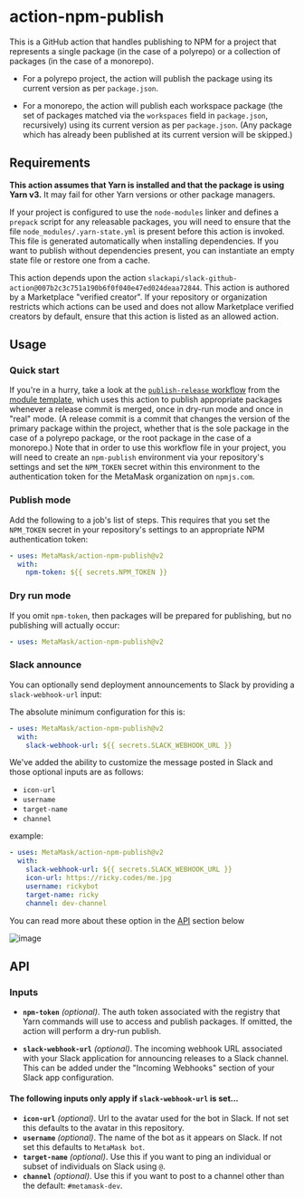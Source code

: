 # action-npm-publish

This is a GitHub action that handles publishing to NPM for a project that represents a single package (in the case of a polyrepo) or a collection of packages (in the case of a monorepo).

- For a polyrepo project, the action will publish the package using its current version as per `package.json`.

- For a monorepo, the action will publish each workspace package (the set of packages matched via the `workspaces` field in `package.json`, recursively) using its current version as per `package.json`. (Any package which has already been published at its current version will be skipped.)


## Requirements

**This action assumes that Yarn is installed and that the package is using Yarn v3.** It may fail for other Yarn versions or other package managers.

If your project is configured to use the `node-modules` linker and defines a `prepack` script for any releasable packages, you will need to ensure that the file `node_modules/.yarn-state.yml` is present before this action is invoked. This file is generated automatically when installing dependencies. If you want to publish without dependencies present, you can instantiate an empty state file or restore one from a cache.

This action depends upon the action `slackapi/slack-github-action@007b2c3c751a190b6f0f040e47ed024deaa72844`. This action is authored by a Marketplace "verified creator". If your repository or organization restricts which actions can be used and does not allow Marketplace verified creators by default, ensure that this action is listed as an allowed action.

## Usage

### Quick start

If you're in a hurry, take a look at the [`publish-release` workflow](https://github.com/MetaMask/metamask-module-template/blob/main/.github/workflows/publish-release.yml) from the [module template](https://github.com/MetaMask/metamask-module-template), which uses this action to publish appropriate packages whenever a release commit is merged, once in dry-run mode and once in "real" mode. (A release commit is a commit that changes the version of the primary package within the project, whether that is the sole package in the case of a polyrepo package, or the root package in the case of a monorepo.) Note that in order to use this workflow file in your project, you will need to create an `npm-publish` environment via your repository's settings and set the `NPM_TOKEN` secret within this environment to the authentication token for the MetaMask organization on `npmjs.com`.

### Publish mode

Add the following to a job's list of steps. This requires that you set the `NPM_TOKEN` secret in your repository's settings to an appropriate NPM authentication token:

```yaml
- uses: MetaMask/action-npm-publish@v2
  with:
    npm-token: ${{ secrets.NPM_TOKEN }}
```

### Dry run mode

If you omit `npm-token`, then packages will be prepared for publishing, but no publishing will actually occur:

```yaml
- uses: MetaMask/action-npm-publish@v2
```

### Slack announce

You can optionally send deployment announcements to Slack by providing a `slack-webhook-url` input:

The absolute minimum configuration for this is:

```yaml
- uses: MetaMask/action-npm-publish@v2
  with:
    slack-webhook-url: ${{ secrets.SLACK_WEBHOOK_URL }}
```

We've added the ability to customize the message posted in Slack and those optional inputs are as follows:

- `icon-url`
- `username`
- `target-name`
- `channel`

example:

```yaml
- uses: MetaMask/action-npm-publish@v2
  with:
    slack-webhook-url: ${{ secrets.SLACK_WEBHOOK_URL }}
    icon-url: https://ricky.codes/me.jpg
    username: rickybot
    target-name: ricky
    channel: dev-channel
```

You can read more about these option in the [API](#API) section below

![image](https://user-images.githubusercontent.com/675259/203841602-124d537d-7476-4263-a17c-6d05b68c37d0.png)

## API

### Inputs

- **`npm-token`** _(optional)_. The auth token associated with the registry that Yarn commands will use to access and publish packages. If omitted, the action will perform a dry-run publish.

- **`slack-webhook-url`** _(optional)_. The incoming webhook URL associated with your Slack application for announcing releases to a Slack channel. This can be added under the "Incoming Webhooks" section of your Slack app configuration.

#### The following inputs only apply if `slack-webhook-url` is set...

- **`icon-url`** _(optional)_. Url to the avatar used for the bot in Slack. If not set this defaults to the avatar in this repository.
- **`username`** _(optional)_. The name of the bot as it appears on Slack. If not set this defaults to `MetaMask bot`.
- **`target-name`** _(optional)_. Use this if you want to ping an individual or subset of individuals on Slack using `@`.
- **`channel`** _(optional)_. Use this if you want to post to a channel other than the default: `#metamask-dev`.
